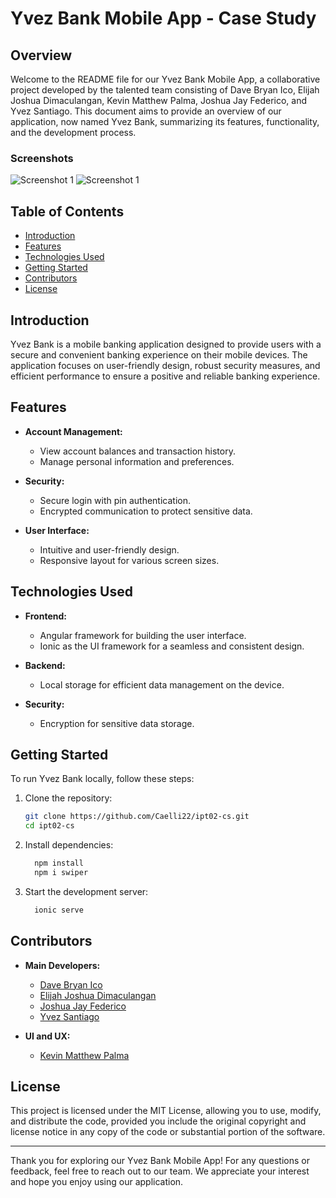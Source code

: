 # Yvez Bank Mobile App - Case Study

## Overview

Welcome to the README file for our Yvez Bank Mobile App, a collaborative project developed by the talented team consisting of Dave Bryan Ico, Elijah Joshua Dimaculangan, Kevin Matthew Palma, Joshua Jay Federico, and Yvez Santiago. This document aims to provide an overview of our application, now named Yvez Bank, summarizing its features, functionality, and the development process.

### Screenshots
![Screenshot 1](https://github.com/Caelli22/ipt02-cs/blob/main/screenshots/1.png)
![Screenshot 1](https://github.com/Caelli22/ipt02-cs/blob/main/screenshots/2.png)

## Table of Contents

- [Introduction](#introduction)
- [Features](#features)
- [Technologies Used](#technologies-used)
- [Getting Started](#getting-started)
- [Contributors](#contributors)
- [License](#license)

## Introduction

Yvez Bank is a mobile banking application designed to provide users with a secure and convenient banking experience on their mobile devices. The application focuses on user-friendly design, robust security measures, and efficient performance to ensure a positive and reliable banking experience.

## Features

- **Account Management:**
  - View account balances and transaction history.
  - Manage personal information and preferences.

- **Security:**
  - Secure login with pin authentication.
  - Encrypted communication to protect sensitive data.

- **User Interface:**
  - Intuitive and user-friendly design.
  - Responsive layout for various screen sizes.

## Technologies Used

- **Frontend:**
  - Angular framework for building the user interface.
  - Ionic as the UI framework for a seamless and consistent design.

- **Backend:**
  - Local storage for efficient data management on the device.

- **Security:**
  - Encryption for sensitive data storage.

## Getting Started

To run Yvez Bank locally, follow these steps:

1. Clone the repository:

   ```bash
   git clone https://github.com/Caelli22/ipt02-cs.git
   cd ipt02-cs
   
2. Install dependencies:

   ```bash
     npm install
     npm i swiper

3. Start the development server:

   ```bash
     ionic serve

## Contributors

- **Main Developers:**
  - [Dave Bryan Ico](https://www.facebook.com/kaeli.leiven)
  - [Elijah Joshua Dimaculangan](https://www.facebook.com/storm.12162003)
  - [Joshua Jay Federico](https://www.facebook.com/joshuajay.federico)
  - [Yvez Santiago](https://www.facebook.com/yvez.santiago.yvez)

- **UI and UX:**
  - [Kevin Matthew Palma](https://www.facebook.com/kevinmatthew.lopezpalma)
## License
This project is licensed under the MIT License, allowing you to use, modify, and distribute the code, provided you include the original copyright and license notice in any copy of the code or substantial portion of the software.

***

Thank you for exploring our Yvez Bank Mobile App! For any questions or feedback, feel free to reach out to our team. We appreciate your interest and hope you enjoy using our application.
